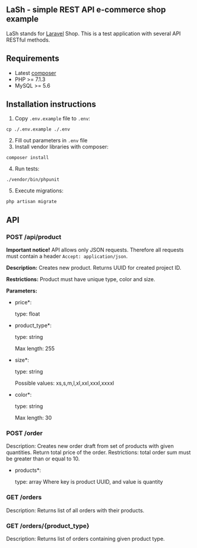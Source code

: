 ## LaSh - simple REST API e-commerce shop example

LaSh stands for [Laravel](https://laravel.com) Shop.
This is a test application with several API RESTful methods.

## Requirements
- Latest [composer](https://getcomposer.org/)
- PHP >= 7.1.3
- MySQL >= 5.6

## Installation instructions

1. Copy `.env.example` file to `.env`:
```
cp ./.env.example ./.env
```
2. Fill out parameters in `.env` file
3. Install vendor libraries with composer:
```
composer install
```
4. Run tests:
```
./vendor/bin/phpunit
```
5. Execute migrations:
```
php artisan migrate
```

## API

### POST /api/product

**Important notice!** API allows only JSON requests. Therefore all requests must contain a header `Accept: application/json`.

**Description:** Creates new product. Returns UUID for created project ID.

**Restrictions:** Product must have unique type, color and size.

**Parameters:**

- price*:
    
    type: float
    
- product_type*:
    
    type: string
    
    Max length: 255
    
- size*:
    
    type: string
    
    Possible values: xs,s,m,l,xl,xxl,xxxl,xxxxl
    
- color*:
    
    type: string
    
    Max length: 30
    
### POST /order

Description: Creates new order draft from set of products with given quantities. Return total price of the order.
Restrictions: total order sum must be greater than or equal to 10.

- products*:
    
    type: array Where key is product UUID, and value is quantity
    
### GET /orders

Description: Returns list of all orders with their products.

### GET /orders/{product_type}

Description: Returns list of orders containing given product type.